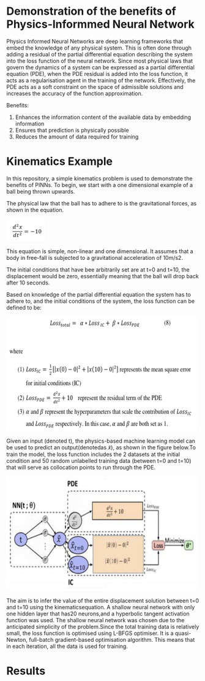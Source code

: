 # Demonstration of the benefits of Physics-Informmed Neural Network

Physics Informed Neural Networks are deep learning frameworks that embed the knowledge of any physical system. This is often done through adding a residual of the partial differential equation describing the system into the loss function of the neural network. Since most physical laws that govern the dynamics of a system can be expressed as a partial differential equation (PDE), when the PDE residual is added into the loss function, it acts as a regularisation agent in the training of the network. 
Effectively, the PDE acts as a soft constraint on the space of admissible solutions and increases the accuracy of the function approximation.

Benefits:
1. Enhances the information content of the available data by embedding information
2. Ensures that prediction is physically possible
3. Reduces the amount of data required for training

# Kinematics Example

In this repository, a simple kinematics problem is used to demonstrate the benefits of PINNs. 
To begin, we start with a one dimensional example of a ball being thrown upwards.

The physical law that the ball has to adhere to is the gravitational forces, as shown in the equation.

<img src="https://github.com/nicholassung97/DemonstrationofPINNs/blob/main/image/Screenshot%202022-09-22%20at%202.10.46%20PM.png" width="100" height="60" />

This equation is simple, non-linear and one dimensional. It assumes that a body in free-fall is subjected to a gravitational acceleration of 10m/s2.

The initial conditions that have bee arbitrarily set are at t=0 and t=10, the displacement would be zero, essentially meaning that the ball will drop back after 10 seconds. 

Based on knowledge of the partial differential equation the system has to adhere to, and the initial conditions of the system, the loss function can be defined to be:

<img src="https://github.com/nicholassung97/DemonstrationofPINNs/blob/main/image/Screenshot%202022-09-22%20at%202.20.15%20PM.png" width="500" height="300" />

Given an input (denoted t), the physics-based machine learning model can be used to predict an output(denotedas 𝑥̂), as shown in the figure below.To train the model, the loss function includes the 2 datasets at the initial condition and 50 random unlabelled training data (between t=0 and t=10) that will serve as collocation points to run through the PDE. 


<img src="https://github.com/nicholassung97/DemonstrationofPINNs/blob/main/image/Screenshot%202022-09-22%20at%202.20.32%20PM.png" width="500" height="300" />

The aim is to infer the value of the entire displacement solution between t=0 and t=10 using the kinematicsequation. A shallow neural network with only one hidden layer that has20 neurons,and a hyperbolic tangent activation function was used. The shallow neural network was chosen due to the anticipated simplicity of the problem.Since the total training data is relatively small, the loss function is optimised using L-BFGS optimiser. It is a quasi-Newton, full-batch gradient-based optimisation algorithm. This means that in each iteration, all the data is used for training. 

# Results

